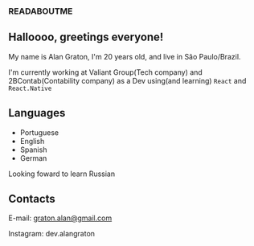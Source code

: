 ### READABOUTME

## Halloooo, greetings everyone!
My name is Alan Graton, I'm 20 years old, and live in São Paulo/Brazil.

I'm currently working at Valiant Group(Tech company) and 2BContab(Contability company) as a Dev using(and learning) `React` and `React.Native`

## Languages
- Portuguese
- English
- Spanish 
- German

Looking foward to learn Russian

## Contacts
E-mail: graton.alan@gmail.com

Instagram: dev.alangraton
